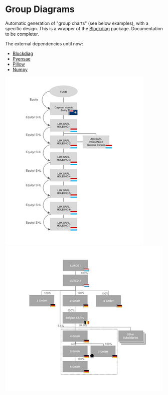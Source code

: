 # Group Diagrams

Automatic generation of "group charts" (see below examples), with a specific design. This is a wrapper of the [Blockdiag](http://blockdiag.com/en/) package.
Documentation to be completer. 


The external dependencies until now:

 * [Blockdiag](http://blockdiag.com/en/)
 * [Pyensae](https://pypi.org/project/pyensae/)
 * [Pillow](https://pillow.readthedocs.io/en/5.3.x/)
 * [Numpy](http://www.numpy.org/)


<img src="sample diagrams/image1.jpg">
<img src="sample diagrams/image2.jpg">
